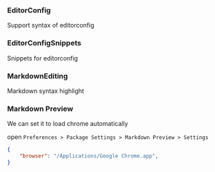 
### EditorConfig
Support syntax of editorconfig

### EditorConfigSnippets
Snippets for editorconfig


### MarkdownEditing
Markdown syntax highlight

### Markdown Preview
We can set it to load chrome automatically

open `Preferences > Package Settings > Markdown Preview > Settings`

```json
{
    "browser": "/Applications/Google Chrome.app",
}
```
